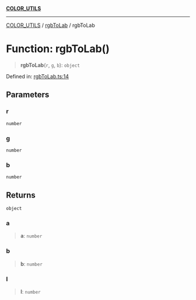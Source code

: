 [**COLOR_UTILS**](../../README.md)

***

[COLOR_UTILS](../../README.md) / [rgbToLab](../README.md) / rgbToLab

# Function: rgbToLab()

> **rgbToLab**(`r`, `g`, `b`): `object`

Defined in: [rgbToLab.ts:14](https://github.com/dailker/everyutil/blob/88c583cdd8386be54599315f93f88880d20b94f3/src/color/rgbToLab.ts#L14)

## Parameters

### r

`number`

### g

`number`

### b

`number`

## Returns

`object`

### a

> **a**: `number`

### b

> **b**: `number`

### l

> **l**: `number`
